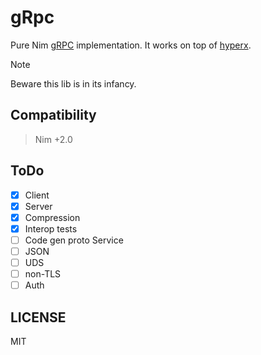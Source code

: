 # gRpc

Pure Nim [gRPC](https://grpc.io) implementation.
It works on top of [hyperx](https://github.com/nitely/nim-hyperx).

> [!NOTE]
> Beware this lib is in its infancy.

## Compatibility

> Nim +2.0

## ToDo

- [x] Client
- [x] Server
- [x] Compression
- [x] Interop tests
- [ ] Code gen proto Service
- [ ] JSON
- [ ] UDS
- [ ] non-TLS
- [ ] Auth

## LICENSE

MIT
